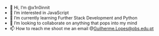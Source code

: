 - 👋 Hi, I’m @x1n0innit
- 👀 I’m interested in JavaScript
- 🌱 I’m currently learning Further Stack Development and Python
- 💞️ I’m looking to collaborate on anything that pops into my mind
- 📫 How to reach me shoot me an email @Guilherme.Lopes@obs.edu.pt

<!---
x1n0innit/x1n0innit is a ✨ special ✨ repository because its `README.md` (this file) appears on your GitHub profile.
You can click the Preview link to take a look at your changes.
--->
